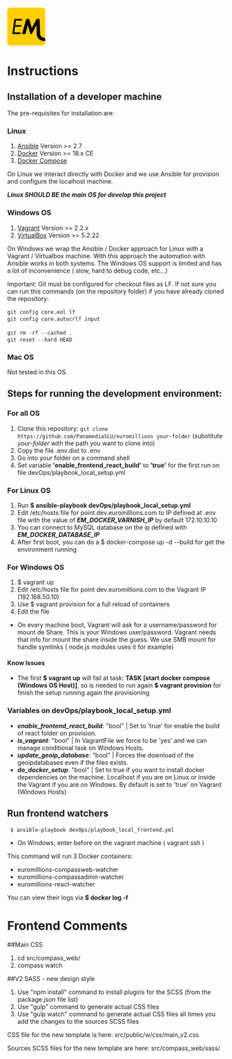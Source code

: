 ![Alt text](logo.png?raw=true "Euromillions")

# Instructions

## Installation of a developer machine 

The pre-requisites for installation are:

### Linux 
1. [Ansible](https://www.ansible.com/) Version >= 2.7
2. [Docker](https://docs.docker.com/install/)  Version >= 18.x CE
3. [Docker Compose](https://docs.docker.com/compose/)

On Linux we interact directly with Docker and we use Ansible for provision and configure the localhost machine.

***Linux SHOULD BE the main OS for develop this project***  

### Windows OS 
1. [Vagrant](https://www.vagrantup.com/downloads.html) Version >= 2.2.x
2. [VirtualBox](https://www.virtualbox.org/wiki/Downloads) Version >= 5.2.22

On Windows we wrap the Ansible / Docker approach for Linux with a Vagrant / Virtualbox machine. With this approach the automation with Ansible works in both
systems. The Windows OS support is limited and has a lot of inconvenience ( slow, hard to debug code, etc...) 

Important: Git must be configured for checkout files as LF. If not sure you can run this commands (on the repository folder) if you have already cloned the repository:

```
git config core.eol lf
git config core.autocrlf input

git rm -rf --cached . 
git reset --hard HEAD
```

### Mac OS
Not tested in this OS.

## Steps for running the development environment:

### For all OS
1. Clone this repository: `git clone https://github.com/PanamediaSLU/euromillions your-folder` (substitute _your-folder_ with the path you want to clone into)
2. Copy the file .env.dist to .env
3. Go into your folder on a command shell
4. Set variable **'enable_frontend_react_build'** to **'true'** for the first run on file devOps/playbook_local_setup.yml 

### For Linux OS

1. Run **$ ansible-playbook devOps/playbook_local_setup.yml**
2. Edit /etc/hosts file for point dev.euromillions.com to IP defined at .env file with the value of ***EM_DOCKER_VARNISH_IP*** by default 172.10.10.10
3. You can connect to MySQL database on the ip defined with ***EM_DOCKER_DATABASE_IP***
4. After first boot, you can do a $ docker-compose up -d --build for get the environment running

### For Windows OS

1. $ vagrant up
2. Edit /etc/hosts file for point dev.euromillions.com to the Vagrant IP (192.168.50.10)
3. Use $ vagrant provision for a full reload of containers
4. Edit the file

- On every machine boot, Vagrant will ask for a username/password for mount de Share. This is your Windows user/password. 
Vagrant needs that info for mount the share inside the guess. 
We use SMB mount for handle symlinks ( node.js modules uses it for example)

#### Know Issues

- The first **$ vagrant up** will fail at task: **TASK [start docker compose (Windows OS Host)]**, so is needed to run again **$ vagrant provision** for finish the setup running again the provisioning

### Variables on devOps/playbook_local_setup.yml
- ***enable_frontend_react_build***: "bool" | Set to 'true' for enable the build of react folder on provision.
- ***is_vagrant***: "bool" | In VagrantFile we force to be 'yes' and we can manage conditional task on Windows Hosts.
- ***update_geoip_database***: "bool" | Forces the download of  the geoipdatabases even if the files exists.
- ***do_docker_setup***: "bool" | Set to true if you want to install docker dependencies on the machine. Localhost if you are on Linux or inside the Vagrant if you are on Windows. By default is set to 'true' on Vagrant (Windows Hosts)  

## Run frontend watchers

```
 $ ansible-playbook devOps/playbook_local_frontend.yml
```

* On Windows; enter before on the vagrant machine ( vagrant ssh )

This command will run 3 Docker containers:
- euromillions-compassweb-watcher
- euromillions-compassadmin-watcher 
- euromillions-react-watcher

You can view their logs via **$ docker log -f <container-name>**

# Frontend Comments 

##Main CSS

1) cd src/compass_web/
2) compass watch


##V2 SASS - new design style

1) Use "npm install" command to install plugins for the SCSS (from the package.json file list)
2) Use "gulp" command to generate actual CSS files
3) Use "gulp watch" command to generate actual CSS files all times you add the changes to the sources SCSS files


CSS file for the new template is here:
src/public/w/css/main_v2.css

Sources SCSS files for the new template are here:
src/compass_web/sass/



